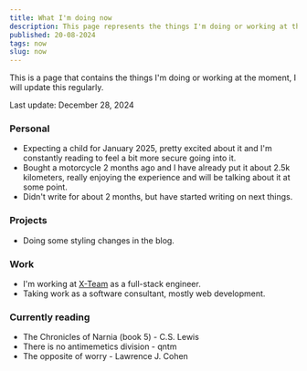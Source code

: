 ```yaml
---
title: What I'm doing now
description: This page represents the things I'm doing or working at the moment.
published: 20-08-2024
tags: now
slug: now
---
```


This is a page that contains the things I'm doing or working at the moment, I will update this regularly.

Last update: December 28, 2024

### Personal

- Expecting a child for January 2025, pretty excited about it and I'm constantly reading to feel a bit more secure going into it.
- Bought a motorcycle 2 months ago and I have already put it about 2.5k kilometers, really enjoying the experience and will be talking about it at some point.
- Didn't write for about 2 months, but have started writing on next things.

### Projects

- Doing some styling changes in the blog.

### Work

- I'm working at [X-Team](https://x-team.com/) as a full-stack engineer.
- Taking work as a software consultant, mostly web development.

### Currently reading

- The Chronicles of Narnia (book 5) - C.S. Lewis
- There is no antimemetics division - qntm
- The opposite of worry - Lawrence J. Cohen

###
